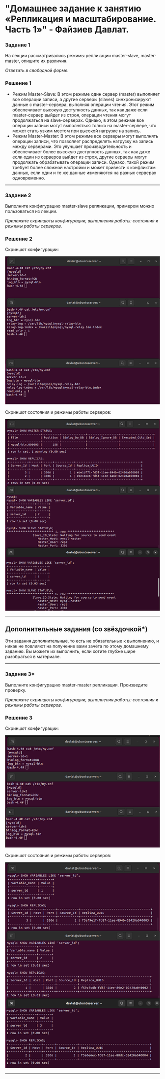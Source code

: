 # "Домашнее задание к занятию «Репликация и масштабирование. Часть 1»" - Файзиев Давлат.

### Задание 1

На лекции рассматривались режимы репликации master-slave, master-master, опишите их различия.

*Ответить в свободной форме.*

### Решение 1

- Режим Master-Slave: 
В этом режиме один сервер (master) выполняет все операции записи, а другие серверы (slaves) синхронизируют данные с master-сервера, выполняя операции чтения. 
Этот режим обеспечивает высокую доступность данных, так как даже если master-сервер выйдет из строя, операции чтения могут продолжаться на slave-серверах. 
Однако, в этом режиме все операции записи могут выполняться только на master-сервере,
 что может стать узким местом при высокой нагрузке на запись.
- Режим Master-Master:
В этом режиме все серверы могут выполнять операции записи, что позволяет распределять нагрузку на запись между серверами. 
Это улучшает производительность и обеспечивает более высокую доступность данных, так как даже если один из серверов выйдет из строя, другие серверы могут продолжать обрабатывать операции записи. 
Однако, такой режим требует более сложной настройки и может привести к конфликтам данных, если одни и те же данные изменяются на разных серверах одновременно.

---

### Задание 2

Выполните конфигурацию master-slave репликации, примером можно пользоваться из лекции.

*Приложите скриншоты конфигурации, выполнения работы: состояния и режимы работы серверов.*

### Решение 2

Cкриншот конфигурации:

![Скриншот 1](img/1.png)

Cкриншот состояния и режимы работы серверов:

![Скриншот 2](img/2.png)

---
## Дополнительные задания (со звёздочкой*)
Эти задания дополнительные, то есть не обязательные к выполнению, и никак не повлияют на получение вами зачёта по этому домашнему заданию. Вы можете их выполнить, если хотите глубже шире разобраться в материале.

---

### Задание 3* 

Выполните конфигурацию master-master репликации. Произведите проверку.

*Приложите скриншоты конфигурации, выполнения работы: состояния и режимы работы серверов.*

### Решение 3

Cкриншот конфигурации:

![Скриншот 3](img/3.png)

Cкриншот состояния и режимы работы серверов:

![Скриншот 4](img/4.png)

---
